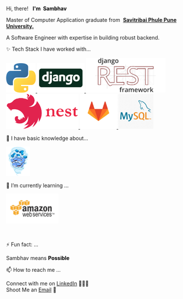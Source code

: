<!--
**SambhavChoradia/sambhavchoradia** is a ✨ _special_ ✨ repository because its `README.md` (this file) appears on your GitHub profile. -->

<p>
  Hi,&nbsp;there! &nbsp;
  <strong style="color: black;">I'm&nbsp; Sambhav</strong>

</p>

<p>
  Master of Computer Application graduate from&nbsp;
  <strong>
    <a
      target="_blank"
      href="http://unipune.ac.in/"
      >Savitribai Phule Pune University.</a
    ></strong
>
</p>

<p>
A Software Engineer with expertise in building robust backend.
</p>

<p>
✨ Tech Stack I have worked with...
</p>

<p>
  <a href="https://python.org/" target="_blank" >
    <img src="https://raw.githubusercontent.com/SambhavChoradia/sambhavchoradia/master/assets/python.png"  height="80" />
  </a>

  <a href="https://www.djangoproject.com/" target="_blank" >
    <img src="https://raw.githubusercontent.com/SambhavChoradia/sambhavchoradia/master/assets/django.jpg"  height="80" />
  </a>

  <a href="https://django-rest-framework.org" target="_blank" >
    <img src="https://raw.githubusercontent.com/SambhavChoradia/sambhavchoradia/master/assets/djang-rest-framework-logo.webp"  height="95" />
  </a>

  <a href="https://nestjs.com/" target="_blank" >
    <img src="https://raw.githubusercontent.com/SambhavChoradia/sambhavchoradia/master/assets/nest.png"  height="95" />
  </a>

  <a href="https://docs.gitlab.com/ee/" target="_blank" >
    <img src="https://raw.githubusercontent.com/SambhavChoradia/sambhavchoradia/master/assets/gitlab.png"  height="95" />
  </a>

  <a href="https://www.mysql.com" target="_blank" >
    <img src="https://raw.githubusercontent.com/SambhavChoradia/sambhavchoradia/master/assets/mysql.png" height="95" />
  </a>
</p>

<p>
🔭 I have basic knowledge about...
<p>
  <a href="https://www.docker.com/" target="_blank" >
    <img src="https://raw.githubusercontent.com/SambhavChoradia/sambhavchoradia/master/assets/docker.gif"  height="80" />
  </a>
</p>
</p>

<p>
🌱 I’m currently learning ...
<p>

  <a href="https://aws.amazon.com/" target="_blank" >
    <img src="https://raw.githubusercontent.com/SambhavChoradia/sambhavchoradia/master/assets/aws.gif"  height="80" />
  </a>
</p>

<br>
<p>
⚡ Fun fact: ...
<p>
  Sambhav means <strong style="color: black;">Possible</strong>
</p>
<p>

<p>
📫 How to reach me ...
<p>
  Connect with me on <a
      target="_blank"
      href="https://www.linkedin.com/in/sambhav-choradia"
    >
      LinkedIn</a> 👨🏻‍💻<br>
  Shoot Me an <a
      target="_blank"
      href="mailto:sambhavchoradia@gmail.com"
    >Email</a> 💌
</p>
</p>
